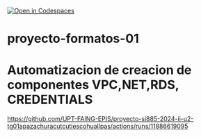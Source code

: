 [![Open in Codespaces](https://classroom.github.com/assets/launch-codespace-2972f46106e565e64193e422d61a12cf1da4916b45550586e14ef0a7c637dd04.svg)](https://classroom.github.com/open-in-codespaces?assignment_repo_id=17040174)
# proyecto-formatos-01
# Automatizacion de creacion de componentes VPC,NET,RDS, CREDENTIALS
https://github.com/UPT-FAING-EPIS/proyecto-si885-2024-ii-u2-tg01apazachuracutcutiescohuallpas/actions/runs/11886619095
